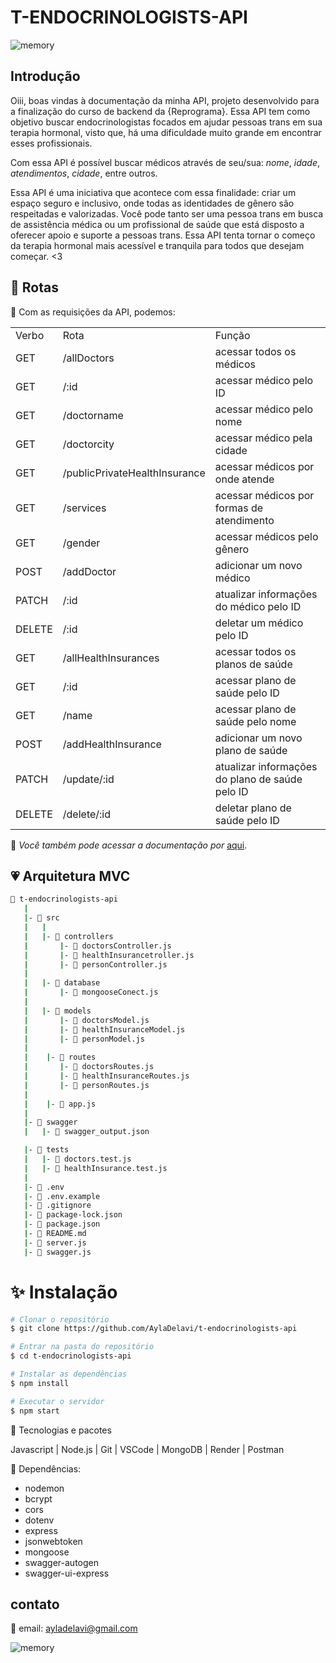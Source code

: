 # T-ENDOCRINOLOGISTS-API

![memory](https://i.pinimg.com/originals/8a/6f/b6/8a6fb68d5aa05877b80733217807637d.gif)

## Introdução

Oiii, boas vindas à documentação da minha API, projeto desenvolvido para a finalização do curso de backend da {Reprograma}. Essa API tem como objetivo buscar endocrinologistas focados em ajudar pessoas trans em sua terapia hormonal, visto que, há uma dificuldade muito grande em encontrar esses profissionais.

Com essa API é possível buscar médicos através de seu/sua: *nome*, *idade*, *atendimentos*, *cidade*, entre outros.

Essa API é uma iniciativa que acontece com essa finalidade: criar um espaço seguro e inclusivo, onde todas as identidades de gênero são respeitadas e valorizadas. Você pode tanto ser uma pessoa trans em busca de assistência médica ou um profissional de saúde que está disposto a oferecer apoio e suporte a pessoas trans. Essa API tenta tornar o começo da terapia hormonal mais acessível e tranquila para todos que desejam começar. <3

## :hibiscus: Rotas

:heart_decoration: Com as requisições da API, podemos:

<table>
<tr>
  <td>Verbo</td>
  <td>Rota</td>
  <td>Função</td>
</tr>
<tr>
  <td>GET</td>
  <td>/allDoctors</td>
  <td>acessar todos os médicos</td>
</tr>
<tr>
  <td>GET</td>
  <td>/:id</td>
  <td>acessar médico pelo ID</td>
</tr>
<tr>
  <td>GET</td>
  <td>/doctorname</td>
  <td>acessar médico pelo nome</td>
</tr>
<tr>
  <td>GET</td>
  <td>/doctorcity</td>
  <td>acessar médico pela cidade</td>
</tr>
<tr>
  <td>GET</td>
  <td>/publicPrivateHealthInsurance</td>
  <td>acessar médicos por onde atende</td>
</tr>
<tr>
  <td>GET</td>
  <td>/services</td>
  <td>acessar médicos por formas de atendimento</td>
</tr>
<tr>
  <td>GET</td>
  <td>/gender</td>
  <td>acessar médicos pelo gênero</td>
</tr>
<tr>
  <td>POST</td>
  <td>/addDoctor</td>
  <td>adicionar um novo médico</td>
</tr>
<tr>
  <td>PATCH</td>
  <td>/:id</td>
  <td>atualizar informações do médico pelo ID</td>
</tr>
<tr>
  <td>DELETE</td>
  <td>/:id</td>
  <td>deletar um médico pelo ID</td>
</tr>
<tr>
  <td>GET</td>
  <td>/allHealthInsurances</td>
  <td>acessar todos os planos de saúde</td>
</tr>
<tr>
  <td>GET</td>
  <td>/:id</td>
  <td>acessar plano de saúde pelo ID</td>
</tr>
<tr>
  <td>GET</td>
  <td>/name</td>
  <td>acessar plano de saúde pelo nome</td>
</tr>
<tr>
  <td>POST</td>
  <td>/addHealthInsurance</td>
  <td>adicionar um novo plano de saúde</td>
</tr>
<tr>
  <td>PATCH</td>
  <td>/update/:id</td>
  <td>atualizar informações do plano de saúde pelo ID</td>
</tr>
<tr>
  <td>DELETE</td>
  <td>/delete/:id</td>
  <td>deletar plano de saúde pelo ID</td>
</tr>
<table>

:cherry_blossom: *Você também pode acessar a documentação por* [aqui](https://t-endocrinologists-api.onrender.com/minha-rota-de-documentacao/#/).

## :heartpulse: Arquitetura MVC

```bash
📁 t-endocrinologists-api
   |
   |- 📁 src
   |   |
   |   |- 📁 controllers
   |       |- 📑 doctorsController.js
   |       |- 📑 healthInsurancetroller.js
   |       |- 📑 personController.js
   |
   |   |- 📁 database
   |       |- 📑 mongooseConect.js
   |
   |   |- 📁 models
   |       |- 📑 doctorsModel.js
   |       |- 📑 healthInsuranceModel.js
   |       |- 📑 personModel.js
   |
   |    |- 📁 routes
   |       |- 📑 doctorsRoutes.js 
   |       |- 📑 healthInsuranceRoutes.js
   |       |- 📑 personRoutes.js   
   |
   |    |- 📑 app.js
   |
   |- 📁 swagger
   |   |- 📑 swagger_output.json

   |- 📁 tests
   |   |- 📑 doctors.test.js
   |   |- 📑 healthInsurance.test.js
   |
   |- 📑 .env
   |- 📑 .env.example
   |- 📑 .gitignore
   |- 📑 package-lock.json
   |- 📑 package.json
   |- 📑 README.md
   |- 📑 server.js
   |- 📑 swagger.js
```

# :sparkles: Instalação

```bash
# Clonar o repositório
$ git clone https://github.com/AylaDelavi/t-endocrinologists-api

# Entrar na pasta do repositório
$ cd t-endocrinologists-api

# Instalar as dependências
$ npm install

# Executar o servidor
$ npm start
```

:revolving_hearts: Tecnologias e pacotes

Javascript | Node.js | Git | VSCode | MongoDB | Render | Postman

:love_letter: Dependências:

- nodemon
- bcrypt
- cors
- dotenv
- express
- jsonwebtoken
- mongoose
- swagger-autogen
- swagger-ui-express

## contato

:tulip: email: ayladelavi@gmail.com

![memory](https://cdn.discordapp.com/attachments/1067527845829681182/1133460025868816514/gif_cute.gif)
